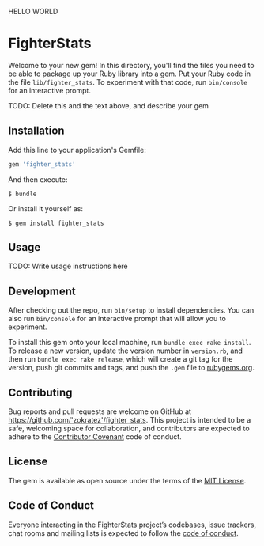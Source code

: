 HELLO WORLD

# FighterStats

Welcome to your new gem! In this directory, you'll find the files you need to be able to package up your Ruby library into a gem. Put your Ruby code in the file `lib/fighter_stats`. To experiment with that code, run `bin/console` for an interactive prompt.

TODO: Delete this and the text above, and describe your gem

## Installation

Add this line to your application's Gemfile:

```ruby
gem 'fighter_stats'
```

And then execute:

    $ bundle

Or install it yourself as:

    $ gem install fighter_stats

## Usage

TODO: Write usage instructions here

## Development

After checking out the repo, run `bin/setup` to install dependencies. You can also run `bin/console` for an interactive prompt that will allow you to experiment.

To install this gem onto your local machine, run `bundle exec rake install`. To release a new version, update the version number in `version.rb`, and then run `bundle exec rake release`, which will create a git tag for the version, push git commits and tags, and push the `.gem` file to [rubygems.org](https://rubygems.org).

## Contributing

Bug reports and pull requests are welcome on GitHub at https://github.com/'zokratez'/fighter_stats. This project is intended to be a safe, welcoming space for collaboration, and contributors are expected to adhere to the [Contributor Covenant](http://contributor-covenant.org) code of conduct.

## License

The gem is available as open source under the terms of the [MIT License](https://opensource.org/licenses/MIT).

## Code of Conduct

Everyone interacting in the FighterStats project’s codebases, issue trackers, chat rooms and mailing lists is expected to follow the [code of conduct](https://github.com/'zokratez'/fighter_stats/blob/master/CODE_OF_CONDUCT.md).
